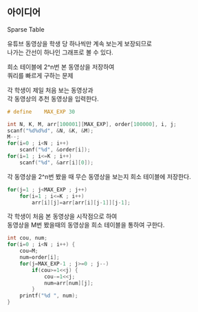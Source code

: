 ## 아이디어
Sparse Table

유튜브 동영상을 학생 당 하나씩만 계속 보는게 보장되므로  
나가는 간선이 하나인 그래프로 볼 수 있다.

희소 테이블에 2^n번 본 동영상을 저장하여  
쿼리를 빠르게 구하는 문제

각 학생이 제일 처음 보는 동영상과  
각 동영상의 추천 동영상을 입력한다.
```c
# define	MAX_EXP	30

int N, K, M, arr[100001][MAX_EXP], order[100000], i, j;
scanf("%d%d%d", &N, &K, &M);
M--;
for(i=0 ; i<N ; i++)
	scanf("%d", &order[i]);
for(i=1 ; i<=K ; i++)
	scanf("%d", &arr[i][0]);
```
각 동영상을 2^n번 봤을 때 무슨 동영상을 보는지 희소 테이블에 저장한다.
```c
for(j=1 ; j<MAX_EXP ; j++)
	for(i=1 ; i<=K ; i++)
		arr[i][j]=arr[arr[i][j-1]][j-1];
```
각 학생이 처음 본 동영상을 시작점으로 하여  
동영상을 M번 봤을때의 동영상을 희소 테이블을 통하여 구한다.
```c
int cou, num;
for(i=0 ; i<N ; i++) {
	cou=M;
	num=order[i];
	for(j=MAX_EXP-1 ; j>=0 ; j--)
		if(cou>=1<<j) {
			cou-=1<<j;
			num=arr[num][j];
		}
	printf("%d ", num);
}
```